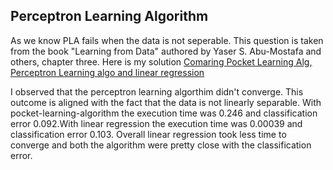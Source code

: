 ## Perceptron Learning Algorithm 

As we know PLA fails when the data is not seperable. This question is taken from the book "Learning from Data" authored by Yaser S. Abu-Mostafa and others, chapter three.
Here is my solution [Comaring Pocket Learning Alg, Perceptron Learning algo and linear regression](https://github.com/shrilekha17/Linear-Model/blob/master/PLA.ipynb)

I observed that the perceptron learning algorthim didn't converge. This outcome is aligned with the 
fact that the data is not linearly separable. With pocket-learning-algorithm the execution time was 0.246 and classification error 0.092.With linear regression the execution time was 0.00039 and classification error 0.103. Overall
      linear regression took less time to converge and both the algorithm were pretty close
      with the classification error.
